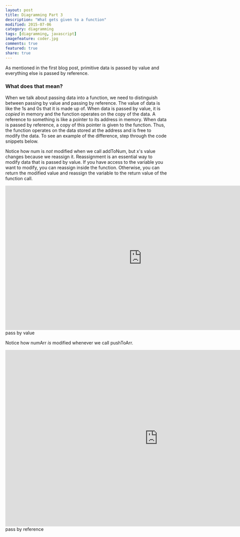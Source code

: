 ```yaml
---
layout: post
title: Diagramming Part 3
description: "What gets given to a function"
modified: 2015-07-06
category: diagramming
tags: [diagramming, javascript]
imagefeature: coder.jpg
comments: true
featured: true
share: true
---
```


As mentioned in the first blog post, primitive data is passed by value and everything else is passed by
reference. 

### What does that mean?

When we talk about passing data into a function, we need to distinguish between passing by value and
passing by reference.
The value of data is like the 1s and 0s that it is made up of. When data is passed by value,
it is *copied* in memory and the function operates on the copy of the data. A reference to something
is like a pointer to its address in memory. When data is passed by reference, a copy of this pointer
is given to the function. Thus, the function operates on the data stored at the address and is free
to modify the data. To see an example of the difference, step through the code snippets below.


Notice how num is *not* modified when we call addToNum, but x's value changes because we reassign
it. Reassignment is an essential way to modify data that is passed by value. If you have access to
the variable you want to modify, you can reassign inside the function. Otherwise, you can return the
modified value and reassign the variable to the return value of the function call.

<div align="center">
<iframe width="850" height="450" frameborder="0" src="http://pythontutor.com/iframe-embed.html#code=function+adder(x%29%7B%0A++++return+function(y%29%7B%0A++++++++x+%3D+x+%2B+y%3B%0A++++++++return+x%3B%0A++++%7D%0A%7D%0A%0Avar+num+%3D+0%3B%0Avar+addToNum+%3D+adder(num%29%3B%0Avar+result+%3D+addToNum(5%29%3B%0Aresult+%3D+addToNum(10%29%3B&origin=opt-frontend.js&cumulative=false&heapPrimitives=false&textReferences=false&py=js&rawInputLstJSON=%5B%5D&curInstr=0&codeDivWidth=350&codeDivHeight=400"> </iframe>
</div>
<figcaption>pass by value</figcaption>


Notice how numArr *is* modified whenever we call pushToArr.
<div align="center">
<iframe width="950" height="550" frameborder="0" src="http://pythontutor.com/iframe-embed.html#code=function+pusher(x%29%7B%0A++++return+function(y%29%7B%0A++++++++return+x.push(y%29%3B%0A++++%7D%0A%7D%0A%09%0Avar+numArr+%3D+%5B%5D%3B%0Avar+pushToArr+%3D+pusher(numArr%29%3B%0Avar+result+%3D+pushToArr(0%29%3B%0Aresult+%3D+pushToArr(1%29%3B&origin=opt-frontend.js&cumulative=false&heapPrimitives=false&textReferences=false&py=js&rawInputLstJSON=%5B%5D&curInstr=0&codeDivWidth=350&codeDivHeight=400"></iframe>
</div>
<figcaption>pass by reference</figcaption>





